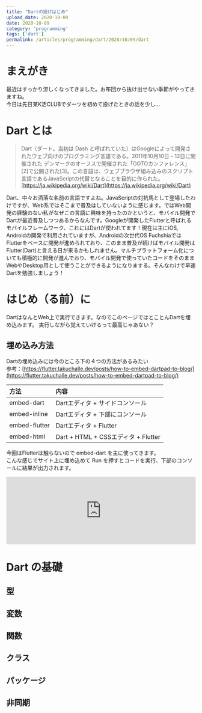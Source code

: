 ```yaml
---
title: "Dartの投げはじめ"
upload_date: 2020-10-09
date: 2020-10-09
category: 'programming'
tags: ['dart']
permalink: /articles/programming/dart/2020/10/09/dart
---
```


# まえがき
最近はすっかり涼しくなってきました。お布団から抜け出せない季節がやってきますね。  
今日は先日某K活CLUBでダーツを初めて投げたときの話を少し...

# Dart とは
> Dart（ダート。当初は Dash と呼ばれていた）はGoogleによって開発されたウェブ向けのプログラミング言語である。2011年10月10日 - 12日に開催された デンマークのオーフスで開催された「GOTOカンファレンス」[2]で公開された[3]。この言語は、ウェブブラウザ組み込みのスクリプト言語であるJavaScriptの代替となることを目的に作られた。[https://ja.wikipedia.org/wiki/Dart](https://ja.wikipedia.org/wiki/Dart)

Dart、中々お洒落な名前の言語ですよね。JavaScriptの対抗馬として登場したわけですが、Web系ではそこまで普及はしていないように感じます。ではWeb開発の経験のない私がなぜこの言語に興味を持ったのかというと、モバイル開発でDartが最近普及しつつあるからなんです。Googleが開発したFlutterと呼ばれるモバイルフレームワーク、これにはDartが使われてます！現在は主にiOS, Androidの開発で利用されていますが、Androidの次世代OS FuchshiaではFlutterをベースに開発が進められており、このまま普及が続けばモバイル開発はFlutter(Dart)と言える日が来るかもしれません。マルチプラットフォーム化についても積極的に開発が進んでおり、モバイル開発で使っていたコードをそのままWebやDesktop用として使うことができるようになりまする。そんなわけで早速Dartを勉強しましょう！

# はじめ（る前）に
DartはなんとWeb上で実行できます。なのでこのページではとことんDartを埋め込みます。
実行しながら覚えていけるって最高じゃあない？
## 埋め込み方法
Dartの埋め込みには今のところ下の４つの方法があるみたい  
参考：[https://flutter.takuchalle.dev/posts/how-to-embed-dartpad-to-blog/](https://flutter.takuchalle.dev/posts/how-to-embed-dartpad-to-blog/)

|方法|内容|
|:---|:---|
| embed-dart | Dartエディタ + サイドコンソール|
| embed-inline | Dartエディタ + 下部にコンソール|
| embed-flutter | Dartエディタ + Flutter|
| embed-html | Dart + HTML + CSSエディタ + Flutter|

今回はFlutterは触らないので embed-dart を主に使ってきます。  
こんな感じでサイト上に埋め込めて Run を押すとコードを実行、下部のコンソールに結果が出力されます。

<iframe src="https://dartpad.dev/embed-dart.html?id=687321ab01f474c81474298aa8206f66&theme=dark&split=70" frameborder="0" style="overflow:hidden;height:180px;width:100%" height="100%" width="100%"></iframe>

# Dart の基礎
## 型
## 変数
## 関数
## クラス
## パッケージ
## 非同期